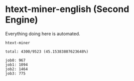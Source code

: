 # htext-miner-english (Second Engine)

Everything doing here is automated.

```
htext-miner

total: 4300/9523 (45.15383807623648%)

job0: 967
job1: 1094
job2: 1464
job3: 775
```